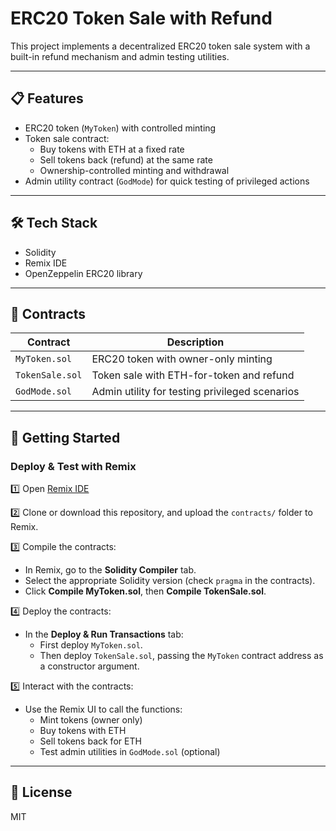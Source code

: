 # ERC20 Token Sale with Refund

This project implements a decentralized ERC20 token sale system with a built-in refund mechanism and admin testing utilities.

---

## 📋 Features

- ERC20 token (`MyToken`) with controlled minting
- Token sale contract:
  - Buy tokens with ETH at a fixed rate
  - Sell tokens back (refund) at the same rate
  - Ownership-controlled minting and withdrawal
- Admin utility contract (`GodMode`) for quick testing of privileged actions

---

## 🛠️ Tech Stack

- Solidity
- Remix IDE
- OpenZeppelin ERC20 library

---

## 📄 Contracts

| Contract       | Description                             |
|----------------|-----------------------------------------|
| `MyToken.sol`  | ERC20 token with owner-only minting     |
| `TokenSale.sol`| Token sale with ETH-for-token and refund|
| `GodMode.sol`  | Admin utility for testing privileged scenarios |

---

## 🚀 Getting Started

### Deploy & Test with Remix

1️⃣ Open [Remix IDE](https://remix.ethereum.org/)

2️⃣ Clone or download this repository, and upload the `contracts/` folder to Remix.

3️⃣ Compile the contracts:
- In Remix, go to the **Solidity Compiler** tab.
- Select the appropriate Solidity version (check `pragma` in the contracts).
- Click **Compile MyToken.sol**, then **Compile TokenSale.sol**.

4️⃣ Deploy the contracts:
- In the **Deploy & Run Transactions** tab:
  - First deploy `MyToken.sol`.
  - Then deploy `TokenSale.sol`, passing the `MyToken` contract address as a constructor argument.

5️⃣ Interact with the contracts:
- Use the Remix UI to call the functions:
  - Mint tokens (owner only)
  - Buy tokens with ETH
  - Sell tokens back for ETH
  - Test admin utilities in `GodMode.sol` (optional)

---

## 📜 License

MIT